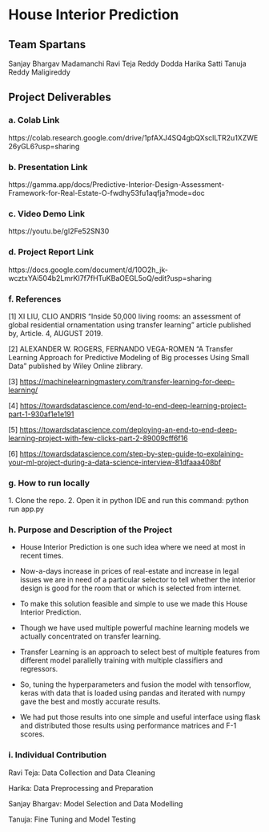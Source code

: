 # House Interior Prediction

<h2> Team Spartans</h2>
Sanjay Bhargav Madamanchi
Ravi Teja Reddy Dodda
Harika Satti
Tanuja Reddy Maligireddy


<h2>Project Deliverables</h2>
<h3>a. Colab Link</h3>
https://colab.research.google.com/drive/1pfAXJ4SQ4gbQXsclLTR2u1XZWE26yGL6?usp=sharing
<h3>b. Presentation Link</h3>
https://gamma.app/docs/Predictive-Interior-Design-Assessment-Framework-for-Real-Estate-O-fwdhy53fu1aqfja?mode=doc

<h3>c. Video Demo Link</h3>
https://youtu.be/gI2Fe52SN30

<h3>d. Project Report Link</h3>
https://docs.google.com/document/d/10O2h_jk-wcztxYAi504b2LmrKI7f7fHTuKBaOEGL5oQ/edit?usp=sharing

<h3>f. References</h3>
[1] XI LIU, CLIO ANDRIS “Inside 50,000	living rooms: an assessment of global residential ornamentation using transfer learning” article published by, Article. 4, AUGUST 2019.

[2] ALEXANDER W. ROGERS, FERNANDO VEGA-ROMEN “A Transfer Learning Approach for Predictive Modeling of Big processes Using Small Data” published by Wiley Online zlibrary.

[3] https://machinelearningmastery.com/transfer-learning-for-deep-learning/ 

[4] https://towardsdatascience.com/end-to-end-deep-learning-project-part-1-930af1e1e191

[5] https://towardsdatascience.com/deploying-an-end-to-end-deep-learning-project-with-few-clicks-part-2-89009cff6f16

[6] https://towardsdatascience.com/step-by-step-guide-to-explaining-your-ml-project-during-a-data-science-interview-81dfaaa408bf

<h3>g. How to run locally</h3>
1. Clone the repo.
2. Open it in python IDE and run this command: python run app.py

<h3>h. Purpose and Description of the Project</h3>

- House Interior Prediction is one such idea where we need at most in recent times. 


- Now-a-days increase in prices of real-estate and increase in legal issues we are in need of a particular selector to tell whether the interior design is good for the room that or which is selected from internet. 


- To make this solution feasible and simple to use we made this House Interior Prediction.


- Though we have used multiple powerful machine learning models we actually concentrated on transfer learning. 


- Transfer Learning is an approach to select best of multiple features from different model parallelly training with multiple classifiers and regressors. 


- So, tuning the hyperparameters and fusion the model with tensorflow, keras with data that is loaded using pandas and iterated with numpy gave the best and mostly accurate results. 


- We had put those results into one simple and useful interface using flask and distributed those results using performance matrices and F-1 scores.

<h3>i. Individual Contribution</h3>

Ravi Teja: Data Collection and Data Cleaning

Harika: Data Preprocessing and Preparation

Sanjay Bhargav: Model Selection and Data Modelling

Tanuja: Fine Tuning and Model Testing

